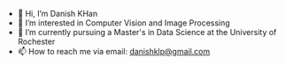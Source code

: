 - 👋 Hi, I’m Danish KHan
- 👀 I’m interested in Computer Vision and Image Processing
- 🌱 I’m currently pursuing a Master's in Data Science at the University of Rochester
- 📫 How to reach me via email: danishklp@gmail.com

<!---
danishkhan0408/danishkhan0408 is a ✨ special ✨ repository because its `README.md` (this file) appears on your GitHub profile.
You can click the Preview link to take a look at your changes.
--->
